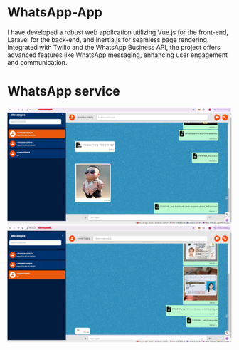 # WhatsApp-App
I have developed a robust web application utilizing Vue.js for the front-end, Laravel for the back-end, and Inertia.js for seamless page rendering. Integrated with Twilio and the WhatsApp Business API, the project offers advanced features like WhatsApp messaging, enhancing user engagement and communication.

# WhatsApp service
![file_sender](/assets/sender1.jpg)
![sender](/assets/file_sender.jpg)
